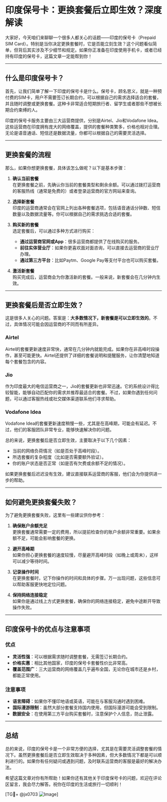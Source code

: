 # 印度保号卡：更换套餐后立即生效？深度解读

大家好，今天咱们来聊聊一个很多人都关心的话题——印度的保号卡（Prepaid SIM Card）。特别是当你决定更换套餐时，它是否能立刻生效？这个问题看似简单，但背后其实涉及不少细节和规定。如果你正准备在印度使用手机卡，或者已经持有印度的保号卡，这篇文章一定能帮到你！

---

## 什么是印度保号卡？

首先，让我们简单了解一下印度的保号卡是什么。保号卡，顾名思义，就是一种预付费的SIM卡，用户不需要签订长期合约，可以根据自己的需求选择适合的套餐，并且随时调整或更换套餐。这种卡非常适合短期旅行者、留学生或者那些不想被长期合约束缚的人。

印度的保号卡服务主要由三大运营商提供，分别是Airtel、Jio和Vodafone Idea。这些运营商在印度拥有庞大的网络覆盖，提供的套餐种类繁多，价格也相对合理。无论是语音通话、短信还是数据流量，你都可以根据自己的需要灵活选择。

---

## 更换套餐的流程

那么，如果你想更换套餐，具体该怎么做呢？以下是基本步骤：

1. **确认当前套餐**  
   在更换套餐之前，先确认你当前的套餐类型和剩余余额。可以通过拨打运营商的客服热线（通常是免费的）或者登录运营商的官方网站来查询。

2. **选择新套餐**  
   印度的运营商通常会在官网上列出各种套餐选项，包括语音通话分钟数、短信数量以及数据流量等。你可以根据自己的需求挑选合适的套餐。

3. **购买新的套餐**  
   选定套餐后，可以通过多种方式进行购买：
   - **通过运营商官网或App**：很多运营商都提供了在线购买的服务。
   - **前往实体营业厅**：如果你更喜欢面对面咨询，可以直接去运营商的营业厅办理。
   - **通过第三方平台**：比如Paytm、Google Pay等支付平台也可以购买套餐。

4. **激活新套餐**  
   购买完成后，运营商会为你激活新的套餐。一般来说，新套餐会在几分钟内生效。

---

## 更换套餐后是否立即生效？

这是很多人关心的问题。答案是：**大多数情况下，新套餐是可以立即生效的**。不过，具体情况可能会因运营商的不同而有所差异。

### Airtel
Airtel的套餐更新速度非常快，通常在几分钟内就能完成。如果你在非高峰时段操作，甚至可能更快。Airtel还提供了详细的套餐说明和提醒服务，让你清楚地知道每个套餐包含的内容。

### Jio
作为印度最大的电信运营商之一，Jio的套餐更新也非常迅速。它的系统设计得比较智能，能够自动匹配你的需求并推荐最适合的套餐。不过，如果你遇到任何问题，可以通过客服热线或社交媒体渠道联系他们寻求帮助。

### Vodafone Idea
Vodafone Idea的套餐更新速度稍慢一些，尤其是在高峰期，可能会有延迟。不过，他们的客服团队非常专业，能够快速解决你的问题。

总的来说，更换套餐后是否立即生效，主要取决于以下几个因素：
- 当前的网络负荷情况（如是否处于高峰时段）。
- 所选套餐的复杂程度（比如是否需要额外验证）。
- 你的账户状态是否正常（如是否有欠费或余额不足的情况）。

如果更换套餐后迟迟没有生效，建议直接联系运营商的客服，他们会为你提供进一步的帮助。

---

## 如何避免更换套餐失败？

为了避免更换套餐失败，这里有一些建议供你参考：

1. **确保账户余额充足**  
   更换套餐通常需要一定的费用，所以提前检查你的账户余额非常重要。如果余额不足，可能会影响套餐的更换。

2. **避开高峰期**  
   如果你担心更换套餐的速度较慢，尽量避开高峰时段（如晚上或周末），这样可以减少等待时间。

3. **记录操作时间**  
   在更换套餐时，记下你操作的时间和具体的步骤。万一出现问题，这些信息可以帮助客服更快地定位问题。

4. **保持网络连接稳定**  
   如果你是通过线上方式更换套餐，确保你的网络连接稳定，避免中途断开导致操作失败。

---

## 印度保号卡的优点与注意事项

### 优点
- **灵活性强**：可以根据需求随时调整套餐，无需签订长期合约。
- **价格实惠**：相比其他国家，印度的保号卡套餐性价比非常高。
- **覆盖范围广**：三大运营商的网络覆盖几乎遍布全国，无论你在城市还是乡村，都能正常使用。

### 注意事项
- **语言障碍**：如果你不懂印地语或英语，可能在与客服沟通时遇到困难。
- **国际漫游限制**：虽然大部分套餐支持国内使用，但国际漫游可能会受到限制。
- **数据安全**：在使用第三方平台购买套餐时，注意保护个人信息，防止泄露。

---

## 总结

总的来说，印度的保号卡是一个非常方便的选择，尤其是在需要灵活调整套餐的情况下。虽然更换套餐后是否立即生效取决于多种因素，但大多数情况下都是可以顺利进行的。如果你有任何疑问或遇到问题，及时联系运营商的客服是最好的解决办法。

希望这篇文章对你有所帮助！如果你还有其他关于印度保号卡的问题，欢迎在评论区留言，我会尽力解答。祝你在印度的生活或旅行一切顺利！

[TG💪+ @jx0703 ![Image](https://github.com/user-attachments/assets/dbca1d08-cadb-493c-b0ec-ad6f7a83f270)]